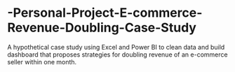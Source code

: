 # -Personal-Project-E-commerce-Revenue-Doubling-Case-Study
A hypothetical case study using Excel and Power BI to clean data and build dashboard that proposes strategies for doubling revenue of an e-commerce seller within one month.
